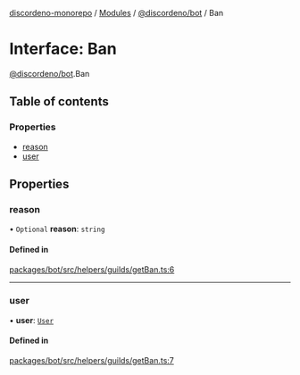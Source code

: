 [discordeno-monorepo](../README.md) / [Modules](../modules.md) / [@discordeno/bot](../modules/discordeno_bot.md) / Ban

# Interface: Ban

[@discordeno/bot](../modules/discordeno_bot.md).Ban

## Table of contents

### Properties

- [reason](discordeno_bot.Ban.md#reason)
- [user](discordeno_bot.Ban.md#user)

## Properties

### reason

• `Optional` **reason**: `string`

#### Defined in

[packages/bot/src/helpers/guilds/getBan.ts:6](https://github.com/deepsarda/discordeno/blob/c6dc30bb/packages/bot/src/helpers/guilds/getBan.ts#L6)

---

### user

• **user**: [`User`](discordeno_bot.User.md)

#### Defined in

[packages/bot/src/helpers/guilds/getBan.ts:7](https://github.com/deepsarda/discordeno/blob/c6dc30bb/packages/bot/src/helpers/guilds/getBan.ts#L7)
